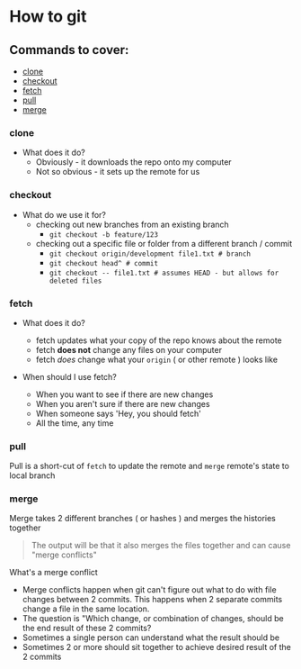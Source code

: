 # How to git

## Commands to cover:
* [clone](#clone)
* [checkout](#checkout)
* [fetch](#fetch)
* [pull](#pull)
* [merge](#merge)

### <a name="clone"></a> clone

* What does it do?
    * Obviously - it downloads the repo onto my computer
    * Not so obvious - it sets up the remote for us

### <a name="checkout"></a> checkout

* What do we use it for?
    * checking out new branches from an existing branch
        * `git checkout -b feature/123`
    * checking out a specific file or folder from a different branch / commit
        * `git checkout origin/development file1.txt # branch`
        * `git checkout head^ # commit `
        * `git checkout -- file1.txt # assumes HEAD - but allows for deleted files`

### <a name="fetch"></a> fetch

* What does it do?
    * fetch updates what your copy of the repo knows about the remote
    * fetch **does not** change any files on your computer
    * fetch _does_ change what your `origin` ( or other remote ) looks like

* When should I use fetch?
    * When you want to see if there are new changes
    * When you aren't sure if there are new changes
    * When someone says 'Hey, you should fetch'
    * All the time, any time

### <a name="pull"></a> pull

Pull is a short-cut of `fetch` to update the remote and `merge` remote's state to local branch

### <a name="merge"></a> merge

Merge takes 2 different branches ( or hashes ) and merges the histories together

> The output will be that it also merges the files together and can cause "merge conflicts"

What's a merge conflict
 - Merge conflicts happen when git can't figure out what to do with file changes between 2 commits.  This happens when 2 separate commits change a file in the same location.
 - The question is "Which change, or combination of changes, should be the end result of these 2 commits?
 - Sometimes a single person can understand what the result should be
 - Sometimes 2 or more should sit together to achieve desired result of the 2 commits
